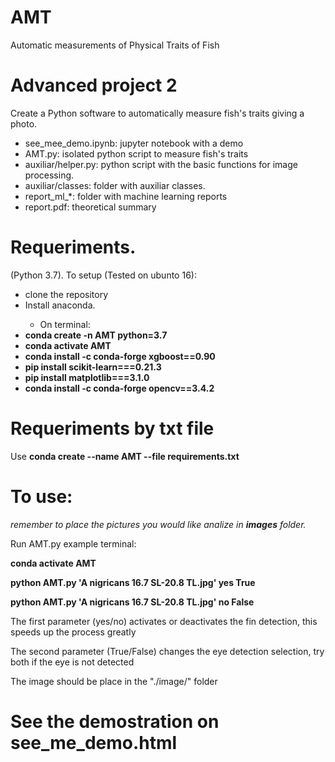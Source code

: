 # AMT
Automatic measurements of Physical Traits of Fish

# Advanced project 2
Create a Python software to automatically measure fish's traits giving a photo.

<ul>
<li>see_mee_demo.ipynb: jupyter notebook with a demo</li>
<li>AMT.py: isolated python script to measure fish's traits</li>
<li>auxiliar/helper.py: python script with the basic functions for image processing.</li>
<li>auxiliar/classes: folder with auxiliar classes.</li>
<li>report_ml_*: folder with machine learning reports</li>
<li>report.pdf: theoretical summary</li> 
</ul>

# Requeriments. 
(Python 3.7). To setup (Tested on ubunto 16):

<ul>
<li>clone the repository</li>
<li>Install anaconda.</li>


<ul>
<li>On terminal:</li>
</ul>
<li><b>conda create -n AMT python=3.7</b></li>
<li><b>conda activate AMT </b></li>
<li><b>conda install -c conda-forge xgboost==0.90</b></li>
<li><b>pip install scikit-learn===0.21.3</b></li>
<li><b>pip install matplotlib===3.1.0</b></li>
<li><b>conda install -c conda-forge opencv==3.4.2</b></li>
</ul>

# Requeriments by txt file
Use <b>conda create --name AMT --file requirements.txt</b>

# To use:
<i>remember to place the pictures you would like analize in <b>images</b> folder.</i>

Run AMT.py example terminal: 
<p><b> conda activate AMT</b></p>
<p><b> python AMT.py 'A nigricans 16.7 SL-20.8 TL.jpg' yes True</b></p>
<p><b> python AMT.py 'A nigricans 16.7 SL-20.8 TL.jpg' no False</b></p>

<p>The first parameter  (yes/no) activates or deactivates the fin detection, this speeds up the process greatly</p>
<p>The second parameter (True/False) changes the eye detection selection, try both if the eye is not detected</p>

The image should be
place in the "./image/" folder

# See the demostration on see_me_demo.html

